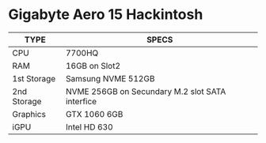 # Gigabyte Aero 15 Hackintosh
| **TYPE** | **SPECS** |
| --------- | --------- |
| CPU | 7700HQ |
| RAM | 16GB on Slot2 |
| 1st Storage | Samsung NVME 512GB |
| 2nd Storage | NVME 256GB on Secundary M.2 slot SATA interfice |
| Graphics | GTX 1060 6GB |
| iGPU | Intel HD 630 |

